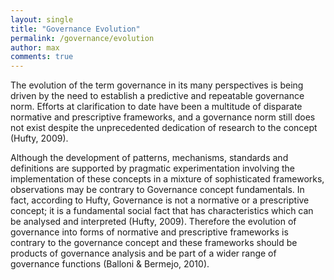 ```yaml
---
layout: single
title: "Governance Evolution"
permalink: /governance/evolution
author: max
comments: true
---
```


The evolution of the term governance in its many perspectives is being driven by the need to establish a predictive and repeatable governance norm. Efforts at clarification to date have been a multitude of disparate normative and prescriptive frameworks, and a governance norm still does not exist despite the unprecedented dedication of research to the concept (Hufty, 2009).

Although the development of patterns, mechanisms, standards and definitions are supported by pragmatic experimentation involving the implementation of these concepts in a mixture of sophisticated frameworks, observations may be contrary to Governance concept fundamentals. In fact, according to Hufty, Governance is not a normative or a prescriptive concept; it is a fundamental social fact that has characteristics which can be analysed and interpreted (Hufty, 2009).  Therefore the evolution of governance into forms of normative and prescriptive frameworks is contrary to the governance concept and these frameworks should be products of governance analysis and be part of a wider range of governance functions (Balloni & Bermejo, 2010).
